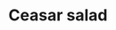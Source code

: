 ---
index: 14
title: Ceasar salad
slugify: ceasar-salad
product: sla 
book: Appetites 
page: 224
dish: main 
tags:
- sla
sub:
fresh:
  - item: romainsla
    quantity: 2
    unit: 
  - item: knoflook
    quantity: 4
    unit: tenen
  - item: citroen
    quantity: 1
    unit: 
  - item: Parmezaanse kaas
    quantity: 100
    unit: g
  - item: eieren
    quantity: 3
    unit: 
stock:
  - item: ansjovisfilets
    quantity: 10
    unit: 
  - item: olijfolie
    quantity: 600?
    unit: ml
  - item: dijnlonmosterd
    quantity: 1
    unit: tl
  - item: worcestersaus
    quantity: 1/2
    unit: tl
  - item: witbrood
    quantity: 10
    unit: sneetjes
basic:
directions:
- Verwijder het donkere buitenblad van de sla en laat op z'n kop 15 minuten weken in ijswater.
- Verhit 240 ml olie op laag vuur en verhit 4 schoongemaakte ansjovis met 1 platgeslagen knoflook tot ansjovis oplost in de olie.
- Bak het witbrood in kleine blokjes mee op iets hoger vuur, tot ze rondom geroosterd zijn. Haal uit de pan, meng met 25 g parmezaanse kaas en breng op smaak met peper en zout.
- De resterende 6 ansjovisjes met 1 fijngesneden knoflook, mosterd, sap van de citroen, 2 eierdooiers en specerijen in de blender fijnmalen.
- Hussel de sla in een grote kom met net voldoende van de dressing. Strooi de rest van de kaas er over.
info: Hussel de sla in een grote kom met net voldoende van de dressing (aanmaken, niet verzuipen!). Voor Ansjovis op zout (verkrijgbaar in Italiaanse delicatessewinkels) is de alom verkrijgbare op olijfoliebasis geen alternatief volgens Rose Gray van The River Cafe.

source:
    title:
    url: 
---